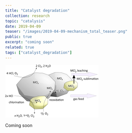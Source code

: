```yaml
---
title: "Catalyst degradation"
collection: research
topic: "catalysis"
date: 2019-04-09
teaser: "/images/2019-04-09-mechanism_total_teaser.png"
public: true
excerpt: "coming soon"
related: true
tags: ["catalyst_degradation"]
---
```


<img src="/images/2019-04-09-mechanism_total_teaser.png">

Coming soon

